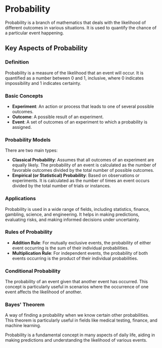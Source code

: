 # Probability

Probability is a branch of mathematics that deals with the likelihood of different outcomes in various situations. It is used to quantify the chance of a particular event happening.

## Key Aspects of Probability

### Definition
Probability is a measure of the likelihood that an event will occur. It is quantified as a number between 0 and 1, inclusive, where 0 indicates impossibility and 1 indicates certainty.

### Basic Concepts
- **Experiment**: An action or process that leads to one of several possible outcomes.
- **Outcome**: A possible result of an experiment.
- **Event**: A set of outcomes of an experiment to which a probability is assigned.

### Probability Models
There are two main types:
- **Classical Probability**: Assumes that all outcomes of an experiment are equally likely. The probability of an event is calculated as the number of favorable outcomes divided by the total number of possible outcomes.
- **Empirical (or Statistical) Probability**: Based on observations or experiments. It is calculated as the number of times an event occurs divided by the total number of trials or instances.

### Applications
Probability is used in a wide range of fields, including statistics, finance, gambling, science, and engineering. It helps in making predictions, evaluating risks, and making informed decisions under uncertainty.

### Rules of Probability
- **Addition Rule**: For mutually exclusive events, the probability of either event occurring is the sum of their individual probabilities.
- **Multiplication Rule**: For independent events, the probability of both events occurring is the product of their individual probabilities.

### Conditional Probability
The probability of an event given that another event has occurred. This concept is particularly useful in scenarios where the occurrence of one event affects the likelihood of another.

### Bayes' Theorem
A way of finding a probability when we know certain other probabilities. This theorem is particularly useful in fields like medical testing, finance, and machine learning.

Probability is a fundamental concept in many aspects of daily life, aiding in making predictions and understanding the likelihood of various events.
